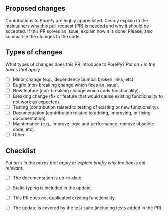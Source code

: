 ## Proposed changes

Contributions to PorePy are highly appreciated. Clearly explain to the maintainers why this pull request (PR) is needed and why it should be accepted. If this PR solves an issue, explain how it is done. Please, also summarise the changes to the code. 

## Types of changes

What types of changes does this PR introduce to PorePy?
_Put an `x` in the boxes that apply_

- [ ] Minor change (e.g., dependency bumps, broken links, etc).
- [ ] Bugfix (non-breaking change which fixes an issue).
- [ ] New feature (non-breaking change which adds functionality).
- [ ] Breaking change (fix or feature that would cause existing functionality to not work as expected).
- [ ] Testing (contribution related to testing of existing or new functionality).
- [ ] Documentation (contribution related to adding, improving, or fixing documentation).
- [ ] Maintenance (e.g., improve logic and performance, remove obsolete code, etc).
- [ ] Other: 

## Checklist

_Put an `x` in the boxes that apply or explain briefly why the box is not relevant._

- [ ] The documentation is up-to-date.	
- [ ] Static typing is included in the update.
- [ ] This PR does not duplicated existing functionality.
- [ ] The update is covered by the test suite (including tests added in the PR).


